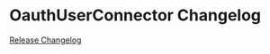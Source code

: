 # OauthUserConnector Changelog

[Release Changelog](https://github.com/spryker/oauth-user-connector/releases)

